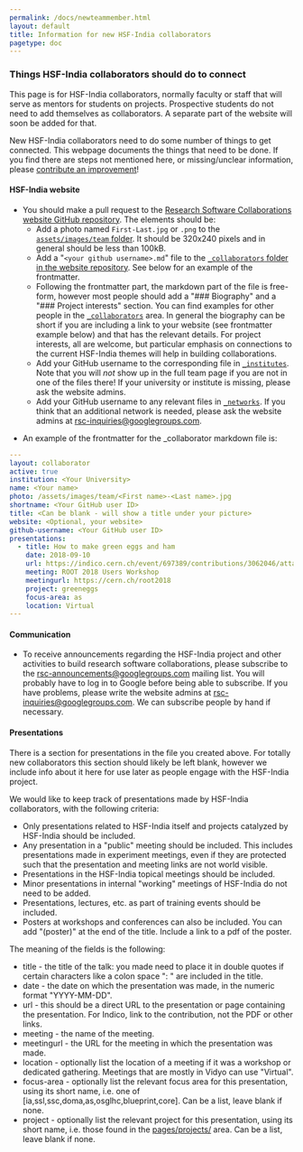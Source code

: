 ```yaml
---
permalink: /docs/newteammember.html
layout: default
title: Information for new HSF-India collaborators
pagetype: doc
---
```


### Things HSF-India collaborators should do to connect

This page is for HSF-India collaborators, normally faculty or staff that
will serve as mentors for students on projects. Prospective students do
not need to add themselves as collaborators. A separate part of the website
will soon be added for that.

New HSF-India collaborators need to do some number of things to get connected.
This webpage documents the things that need to be done. If you find there 
are steps not mentioned here, or missing/unclear information, 
please [contribute an improvement][repo]!


#### HSF-India website

* You should make a pull request to the [Research Software Collaborations website GitHub repository][repo]. The elements should be:
  * Add a photo named `First-Last.jpg` or `.png` to the [`assets/images/team` folder][team]. It should be 320x240 pixels and in general should be less than 100kB. 
  * Add a "`<your github username>.md`" file to the [`_collaborators` folder in the website repository][`_collaborators`]. See below for an example of the frontmatter.
  * Following the frontmatter part, the markdown part of the file is free-form,
    however most people should add a "### Biography" and a "### Project interests" section. You can find examples for other people in the [`_collaborators`][] area. In general the biography can be short if you are including a link to your website (see frontmatter example below) and that has the relevant details. For project interests, all are welcome, but particular emphasis on connections to the current HSF-India themes will help in building collaborations.
  * Add your GitHub username to the corresponding file in [`_institutes`][]. Note that you will *not* show up in the full team page if you are not in one of the files there! If your university or institute is missing, please ask the website admins.
  * Add your GitHub username to any relevant files in [`_networks`][]. If you think that an additional network is needed, please ask the website admins at [rsc-inquiries@googlegroups.com](mailto:rsc-inquiries@googlegroups.com).

[repo]: https://github.com/research-software-collaborations/research-software-collaborations.github.io
[`_collaborators`]: https://github.com/research-software-collaborations/research-software-collaborations.github.io/tree/master/_collaborators
[`_institutes`]: https://github.com/research-software-collaborations/research-software-collaborations.github.io/tree/master/_institutes
[`_networks`]: https://github.com/research-software-collaborations/research-software-collaborations.github.io/tree/master/_networks
[team]: https://github.com/research-software-collaborations/research-software-collaborations.github.io/tree/master/assets/images/team


* An example of the frontmatter for the _collaborator markdown file is:

```yml
---
layout: collaborator
active: true
institution: <Your University>
name: <Your name>
photo: /assets/images/team/<First name>-<Last name>.jpg
shortname: <Your GitHub user ID>
title: <Can be blank - will show a title under your picture>
website: <Optional, your website>
github-username: <Your GitHub user ID>
presentations:
  - title: How to make green eggs and ham
    date: 2018-09-10
    url: https://indico.cern.ch/event/697389/contributions/3062046/attachments/1712602/2761531/ROOT2018-Union.pdf
    meeting: ROOT 2018 Users Workshop
    meetingurl: https://cern.ch/root2018
    project: greeneggs
    focus-area: as
    location: Virtual
---
```


#### Communication

  * To receive announcements regarding the HSF-India project and other activities to build research software collaborations, please subscribe to the [rsc-announcements@googlegroups.com](https://groups.google.com/g/rsc-announcements) mailing list. You will probably have to log in to Google before being able to subscribe. If you have problems, please write the website admins at [rsc-inquiries@googlegroups.com](mailto:rsc-inquiries@googlegroups.com). We can subscribe people by hand if necessary.

<!--
#### Communication

* Have an existing team member add your email address to the [IRIS-HEP Slack][] team.
* Subscribe to the relevant [Google mailing lists][], at the very least "IRIS-HEP Full Team" and "IRIS-HEP Announcements".

[contribute an improvement]:    https://github.com/iris-hep/iris-hep.github.io/pulls
[IRIS-HEP GitHub organization]: https://github.com/iris-hep
[assets/images/team folder]:    https://github.com/iris-hep/iris-hep.github.io/tree/master/assets/images/team
[people]:                       https://github.com/iris-hep/iris-hep.github.io/tree/master/_data/people
[university file]:              https://github.com/iris-hep/iris-hep.github.io/tree/master/_data/universities
[IRIS-HEP Slack]:               https://iris-hep.slack.com
[Google mailing lists]:         https://groups.google.com/a/iris-hep.org

-->

#### Presentations

There is a section for presentations in the file you created above. For
totally new collaborators this section should likely be left blank, however we
include info about it here for use later as people engage with the HSF-India
project.

We would like to keep track of presentations made by HSF-India collaborators, 
with the following criteria:

  * Only presentations related to HSF-India itself and projects catalyzed by HSF-India should be included.
  * Any presentation in a "public" meeting should be included. This includes
    presentations made in experiment meetings, even if they are protected such
    that the presentation and meeting links are not world visible.
  * Presentations in the HSF-India topical meetings should be included.
  * Minor presentations in internal "working" meetings of HSF-India do not
    need to be added.
  * Presentations, lectures, etc. as part of training events should be included.
  * Posters at workshops and conferences can also be included. You can add "(poster)" at the end of the title. Include a link to a pdf of the poster.

The meaning of the fields is the following:

  * title - the title of the talk: you made need to place it in double quotes if certain characters like a colon space ": " are included in the title.
  * date - the date on which the presentation was made, in the numeric format "YYYY-MM-DD".
  * url - this should be a direct URL to the presentation or page containing the presentation. For Indico, link to the contribution, not the PDF or other links.
  * meeting - the name of the meeting.
  * meetingurl - the URL for the meeting in which the presentation was made.
  * location - optionally list the location of a meeting if it was a workshop or dedicated gathering. Meetings that are mostly in Vidyo can use "Virtual".
  * focus-area - optionally list the relevant focus area for this presentation, using its short name, i.e. one of [ia,ssl,ssc,doma,as,osglhc,blueprint,core]. Can be a list, leave blank if none.
  * project - optionally list the relevant project for this presentation, using its short name, i.e. those found in the [pages/projects/](https://github.com/iris-hep/iris-hep.github.io/tree/master/pages/projects) area. Can be a list, leave blank if none.
